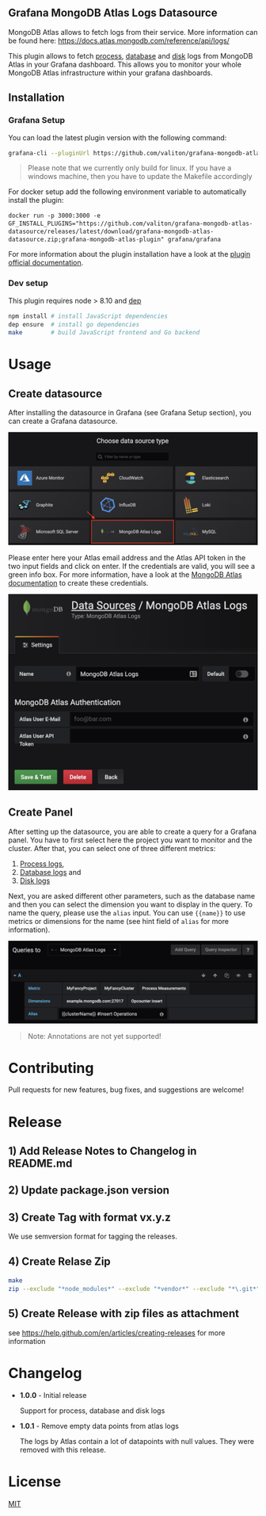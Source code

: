## Grafana MongoDB Atlas Logs Datasource

MongoDB Atlas allows to fetch logs from their service. More information can be found here: https://docs.atlas.mongodb.com/reference/api/logs/

This plugin allows to fetch [process](https://docs.atlas.mongodb.com/reference/api/process-measurements/), [database](https://docs.atlas.mongodb.com/reference/api/process-databases-measurements/) and [disk](https://docs.atlas.mongodb.com/reference/api/process-disks-measurements/) logs from MongoDB Atlas in your Grafana dashboard. This allows you to monitor your whole MongoDB Atlas infrastructure within your grafana dashboards. 

## Installation

### Grafana Setup

You can load the latest plugin version with the following command: 
```bash
grafana-cli --pluginUrl https://github.com/valiton/grafana-mongodb-atlas-datasource/releases/latest/download/grafana-mongodb-atlas-datasource.zip plugins install grafana-mongodb-atlas-datasource
```

> Please note that we currently only build for linux. If you have a windows machine, then you have to update the Makefile accordingly

For docker setup add the following environment variable to automatically install the plugin: 
```
docker run -p 3000:3000 -e GF_INSTALL_PLUGINS="https://github.com/valiton/grafana-mongodb-atlas-datasource/releases/latest/download/grafana-mongodb-atlas-datasource.zip;grafana-mongodb-atlas-plugin" grafana/grafana
```

For more information about the plugin installation have a look at the [plugin official documentation](https://grafana.com/docs/plugins/installation/).

### Dev setup

This plugin requires node > 8.10 and [dep](https://golang.github.io/dep/docs/installation.html)

```sh
npm install # install JavaScript dependencies
dep ensure  # install go dependencies
make        # build JavaScript frontend and Go backend
```

# Usage

## Create datasource

After installing the datasource in Grafana (see Grafana Setup section), you can create a Grafana datasource. 

![Select MongoDB Atlas Logs datasource from list](./screenshots/datasource_list.png)

Please enter here your Atlas email address and the Atlas API token in the two input fields and click on enter. If the credentials are valid, you will see a green info box. For more information, have a look at the [MongoDB Atlas documentation](TBD) to create these credentials. 

![Enter your MongoDB Atlas credentials to the form](./screenshots/datasource_setup.png)

## Create Panel

After setting up the datasource, you are able to create a query for a Grafana panel. You have to first select here the project you want to monitor and the cluster. After that, you can select one of three different metrics: 

1. [Process logs](https://docs.atlas.mongodb.com/reference/api/process-measurements/),
2. [Database logs](https://docs.atlas.mongodb.com/reference/api/process-databases-measurements/) and
3. [Disk logs](https://docs.atlas.mongodb.com/reference/api/process-disks-measurements/)

Next, you are asked different other parameters, such as the database name and then you can select the dimension you want to display in the query. To name the query, please use the `alias` input. You can use `{{name}}` to use metrics or dimensions for the name (see hint field of `alias` for more information). 

![Enter parameters for your MongoDB Atlas Query](./screenshots/query_setup.png)

> Note: Annotations are not yet supported!

# Contributing
Pull requests for new features, bug fixes, and suggestions are welcome! 

# Release

## 1) Add Release Notes to Changelog in README.md

## 2) Update package.json version

## 3) Create Tag with format vx.y.z

We use semversion format for tagging the releases. 

## 4) Create Relase Zip 

```bash
make
zip --exclude "*node_modules*" --exclude "*vendor*" --exclude "*\.git*" -r grafana-mongodb-atlas-datasource.zip ./
```

## 5) Create Release with zip files as attachment

see https://help.github.com/en/articles/creating-releases for more information

# Changelog

- **1.0.0** - Initial release

  Support for process, database and disk logs

- **1.0.1** - Remove empty data points from atlas logs

  The logs by Atlas contain a lot of datapoints with null values. They were removed with this release. 

# License
[MIT](./LICENSE.txt)